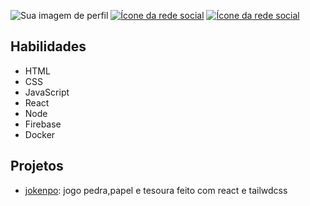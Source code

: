 ![Sua imagem de perfil](https://avatars.githubusercontent.com/u/31172322?v=4)
[![Ícone da rede social](https://cdn-icons-png.flaticon.com/128/174/174857.png)](https://www.linkedin.com/in/dhmeson-ara%C3%BAjo)
[![Ícone da rede social](https://cdn-icons-png.flaticon.com/128/2335/2335393.png)](https://play.google.com/store/apps/details?id=com.UncannyWorld.com.ThreeKnives)
## Habilidades

- HTML
- CSS
- JavaScript
- React
- Node
- Firebase
- Docker
## Projetos

- [jokenpo](https://jokenpo-bice.vercel.app/): jogo pedra,papel e tesoura feito com react e tailwdcss





